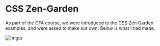 # CSS Zen-Garden

As part of the CFA course, we were introduced to the CSS Zen Garden examples, and were asked to make our own. Below is what I had made.

![Imgur](http://i.imgur.com/gPlKbK9.jpg)
